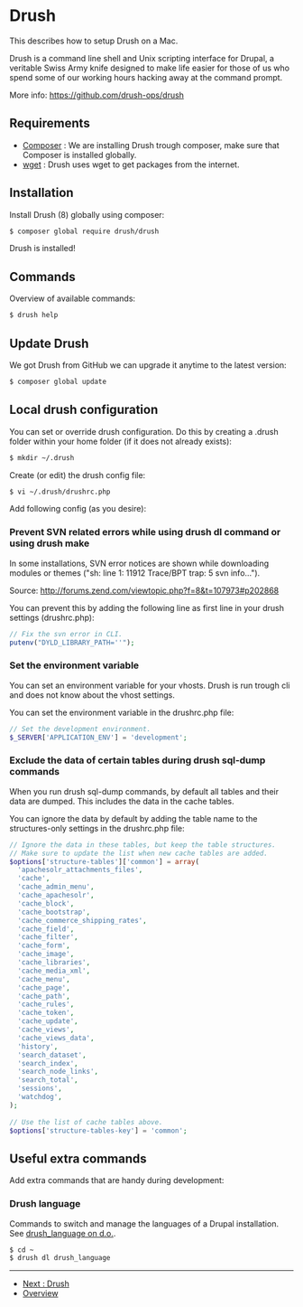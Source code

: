 # Drush
This describes how to setup Drush on a Mac.

Drush is a command line shell and Unix scripting interface for Drupal, a 
veritable Swiss Army knife designed to make life easier for those of us who 
spend some of our working hours hacking away at the command prompt.

More info: https://github.com/drush-ops/drush


## Requirements
* [Composer](PHP-Composer.md) : 
  We are installing Drush trough composer, make sure that Composer is installed 
  globally.
* [wget](./Homebrew.md#Wget) : Drush uses wget to get packages from the 
  internet.


## Installation
Install Drush (8) globally using composer:

```bash
$ composer global require drush/drush
```

Drush is installed!


## Commands
Overview of available commands:

```bash
$ drush help
```


## Update Drush
We got Drush from GitHub we can upgrade it anytime to the latest version:

```bash
$ composer global update
```


## Local drush configuration
You can set or override drush configuration.
Do this by creating a .drush folder within your home folder (if it does not 
already exists):

```bash
$ mkdir ~/.drush
```

Create (or edit) the drush config file:

```bash
$ vi ~/.drush/drushrc.php
```

Add following config (as you desire):

### Prevent SVN related errors while using drush dl command or using drush make
In some installations, SVN error notices are shown while downloading modules or 
themes ("sh: line 1: 11912 Trace/BPT trap: 5       svn info…").

Source: http://forums.zend.com/viewtopic.php?f=8&t=107973#p202868

You can prevent this by adding the following line as first line in your drush 
settings (drushrc.php):

```php
// Fix the svn error in CLI.
putenv("DYLD_LIBRARY_PATH=''");
```

### Set the environment variable
You can set an environment variable for your vhosts. Drush is run trough cli 
and does not know about the vhost settings.

You can set the environment variable in the drushrc.php file:

```php
// Set the development environment.
$_SERVER['APPLICATION_ENV'] = 'development';
```

### Exclude the data of certain tables during drush sql-dump commands
When you run drush sql-dump commands, by default all tables and their data are 
dumped. This includes the data in the cache tables.

You can ignore the data by default by adding the table name to the 
structures-only settings in the drushrc.php file:

```php
// Ignore the data in these tables, but keep the table structures. 
// Make sure to update the list when new cache tables are added.
$options['structure-tables']['common'] = array(
  'apachesolr_attachments_files',
  'cache',
  'cache_admin_menu',
  'cache_apachesolr',
  'cache_block',
  'cache_bootstrap',
  'cache_commerce_shipping_rates',
  'cache_field',
  'cache_filter',
  'cache_form',
  'cache_image',
  'cache_libraries',
  'cache_media_xml',
  'cache_menu',
  'cache_page',
  'cache_path',
  'cache_rules',
  'cache_token',
  'cache_update',
  'cache_views',
  'cache_views_data',
  'history',
  'search_dataset',
  'search_index',
  'search_node_links',
  'search_total',
  'sessions',
  'watchdog',
);
 
// Use the list of cache tables above.
$options['structure-tables-key'] = 'common';
```

## Useful extra commands
Add extra commands that are handy during development:

### Drush language
Commands to switch and manage the languages of a Drupal installation.
See [drush_language on d.o.](https://www.drupal.org/project/drush_language).

```bash
$ cd ~
$ drush dl drush_language
```



---
* [Next : Drush](PHP-PHPUnit.md)
* [Overview](../README.md)
